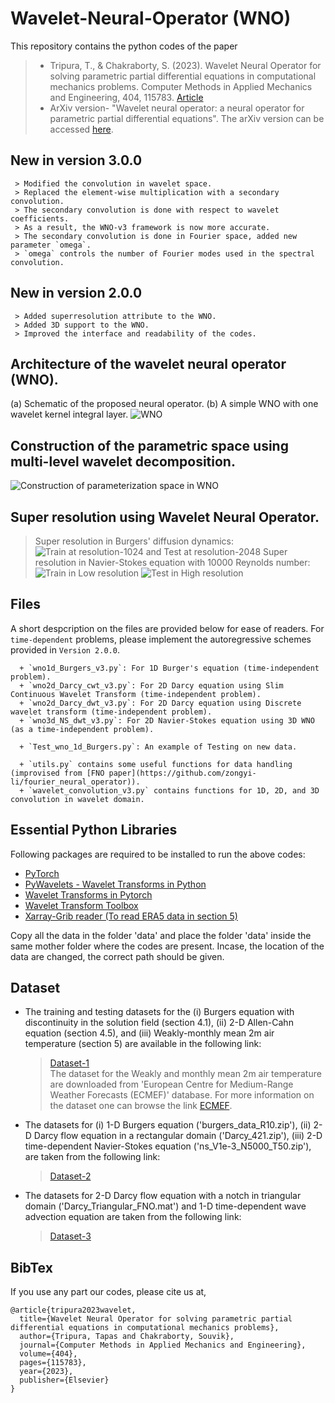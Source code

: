 # Wavelet-Neural-Operator (WNO)
This repository contains the python codes of the paper 
  > + Tripura, T., & Chakraborty, S. (2023). Wavelet Neural Operator for solving parametric partial differential equations in computational mechanics problems. Computer Methods in Applied Mechanics and Engineering, 404, 115783. [Article](https://doi.org/10.1016/j.cma.2022.115783)
  > + ArXiv version- "Wavelet neural operator: a neural operator for parametric partial differential equations". The arXiv version can be accessed [here](https://arxiv.org/abs/2205.02191).

## New in version 3.0.0
```
 > Modified the convolution in wavelet space.
 > Replaced the element-wise multiplication with a secondary convolution.
 > The secondary convolution is done with respect to wavelet coefficients.
 > As a result, the WNO-v3 framework is now more accurate.
 > The secondary convolution is done in Fourier space, added new parameter `omega`.
 > `omega` controls the number of Fourier modes used in the spectral convolution. 
```

## New in version 2.0.0
```
 > Added superresolution attribute to the WNO.
 > Added 3D support to the WNO.
 > Improved the interface and readability of the codes.
```

## Architecture of the wavelet neural operator (WNO). 
(a) Schematic of the proposed neural operator. (b) A simple WNO with one wavelet kernel integral layer. 
![WNO](/Github_page_images/WNN.png)

## Construction of the parametric space using multi-level wavelet decomposition.
![Construction of parameterization space in WNO](/Github_page_images/WNN_parameter.png)

## Super resolution using Wavelet Neural Operator.
  > Super resolution in Burgers' diffusion dynamics:
  ![Train at resolution-1024 and Test at resolution-2048](/Github_page_images/Burgers_prediction.png)
  > Super resolution in Navier-Stokes equation with 10000 Reynolds number:
  ![Train in Low resolution](/Github_page_images/Animation_ns_64_3d_1e-4.gif)
  ![Test in High resolution](/Github_page_images/Animation_ns_256_3d_1e-4.gif)

## Files
A short despcription on the files are provided below for ease of readers. For `time-dependent` problems, please implement the autoregressive schemes provided in `Version 2.0.0`.
```
  + `wno1d_Burgers_v3.py`: For 1D Burger's equation (time-independent problem).
  + `wno2d_Darcy_cwt_v3.py`: For 2D Darcy equation using Slim Continuous Wavelet Transform (time-independent problem).
  + `wno2d_Darcy_dwt_v3.py`: For 2D Darcy equation using Discrete wavelet transform (time-independent problem).
  + `wno3d_NS_dwt_v3.py`: For 2D Navier-Stokes equation using 3D WNO (as a time-independent problem).

  + `Test_wno_1d_Burgers.py`: An example of Testing on new data.
  
  + `utils.py` contains some useful functions for data handling (improvised from [FNO paper](https://github.com/zongyi-li/fourier_neural_operator)).
  + `wavelet_convolution_v3.py` contains functions for 1D, 2D, and 3D convolution in wavelet domain.
```

## Essential Python Libraries
Following packages are required to be installed to run the above codes:
  + [PyTorch](https://pytorch.org/)
  + [PyWavelets - Wavelet Transforms in Python](https://pywavelets.readthedocs.io/en/latest/)
  + [Wavelet Transforms in Pytorch](https://github.com/fbcotter/pytorch_wavelets)
  + [Wavelet Transform Toolbox](https://github.com/v0lta/PyTorch-Wavelet-Toolbox)
  + [Xarray-Grib reader (To read ERA5 data in section 5)](https://docs.xarray.dev/en/stable/getting-started-guide/installing.html?highlight=install)

Copy all the data in the folder 'data' and place the folder 'data' inside the same mother folder where the codes are present.	Incase, the location of the data are changed, the correct path should be given.

## Dataset
  + The training and testing datasets for the (i) Burgers equation with discontinuity in the solution field (section 4.1), (ii) 2-D Allen-Cahn equation (section 4.5), and (iii) Weakly-monthly mean 2m air temperature (section 5) are available in the following link:
    > [Dataset-1](https://drive.google.com/drive/folders/1scfrpChQ1wqFu8VAyieoSrdgHYCbrT6T?usp=sharing) \
The dataset for the Weakly and monthly mean 2m air temperature are downloaded from 'European Centre for Medium-Range Weather Forecasts (ECMEF)' database. For more information on the dataset one can browse the link 
    [ECMEF](https://www.ecmwf.int/en/forecasts/datasets/browse-reanalysis-datasets).
  + The datasets for (i) 1-D Burgers equation ('burgers_data_R10.zip'), (ii) 2-D Darcy flow equation in a rectangular domain ('Darcy_421.zip'), (iii) 2-D time-dependent Navier-Stokes equation ('ns_V1e-3_N5000_T50.zip'), are taken from the following link:
    > [Dataset-2](https://drive.google.com/drive/folders/1UnbQh2WWc6knEHbLn-ZaXrKUZhp7pjt-)
  + The datasets for 2-D Darcy flow equation with a notch in triangular domain ('Darcy_Triangular_FNO.mat') and 1-D time-dependent wave advection equation are taken from the following link:
    > [Dataset-3](https://github.com/lu-group/deeponet-fno/tree/main/data)

## BibTex
If you use any part our codes, please cite us at,
```
@article{tripura2023wavelet,
  title={Wavelet Neural Operator for solving parametric partial differential equations in computational mechanics problems},
  author={Tripura, Tapas and Chakraborty, Souvik},
  journal={Computer Methods in Applied Mechanics and Engineering},
  volume={404},
  pages={115783},
  year={2023},
  publisher={Elsevier}
}
```

